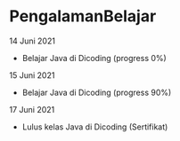 # PengalamanBelajar

14 Juni 2021
- Belajar Java di Dicoding (progress 0%)

15 Juni 2021
- Belajar Java di Dicoding (progress 90%)

17 Juni 2021
- Lulus kelas Java di Dicoding (Sertifikat)

